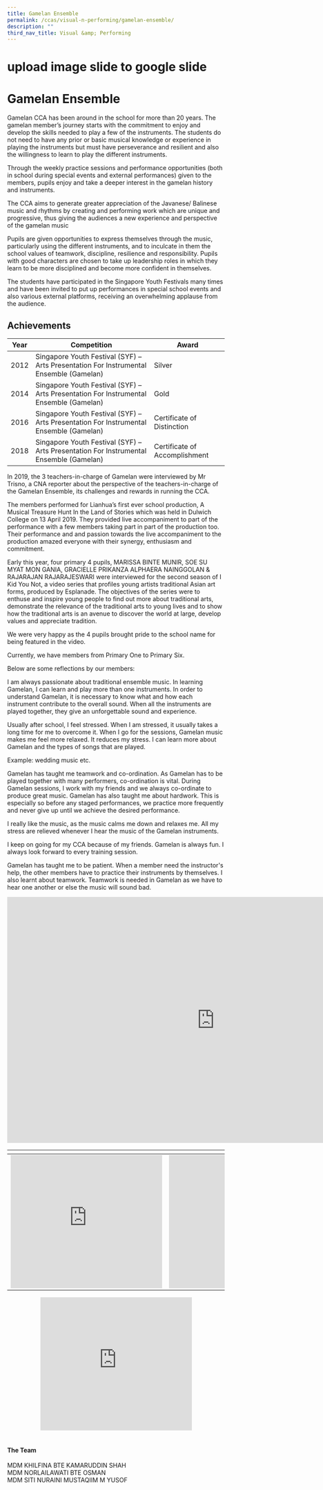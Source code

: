 ```yaml
---
title: Gamelan Ensemble
permalink: /ccas/visual-n-performing/gamelan-ensemble/
description: ""
third_nav_title: Visual &amp; Performing
---
```

# upload image slide to google slide
# Gamelan Ensemble

Gamelan CCA has been around in the school for more than 20 years. The gamelan member’s journey starts with the commitment to enjoy and develop the skills needed to play a few of the instruments. The students do not need to have any prior or basic musical knowledge or experience in playing the instruments but must have perseverance and resilient and also the willingness to learn to play the different instruments.

Through the weekly practice sessions and performance opportunities (both in school during special events and external performances) given to the members, pupils enjoy and take a deeper interest in the gamelan history and instruments.

The CCA aims to generate greater appreciation of the Javanese/ Balinese music and rhythms by creating and performing work which are unique and progressive, thus giving the audiences a new experience and perspective of the gamelan music

Pupils are given opportunities to express themselves through the music, particularly using the different instruments, and to inculcate in them the school values of teamwork, discipline, resilience and responsibility. Pupils with good characters are chosen to take up leadership roles in which they learn to be more disciplined and become more confident in themselves.

The students have participated in the Singapore Youth Festivals many times and have been invited to put up performances in special school events and also various external platforms, receiving an overwhelming applause from the audience.

## Achievements

| Year | Competition                                                                            | Award                         |
|------|----------------------------------------------------------------------------------------|-------------------------------|
| 2012 | Singapore Youth Festival (SYF) – Arts Presentation For Instrumental Ensemble (Gamelan) | Silver                        |
| 2014 | Singapore Youth Festival (SYF) – Arts Presentation For Instrumental Ensemble (Gamelan) | Gold                          |
| 2016 | Singapore Youth Festival (SYF) – Arts Presentation For Instrumental Ensemble (Gamelan) | Certificate of Distinction    |
| 2018 | Singapore Youth Festival (SYF) – Arts Presentation For Instrumental Ensemble (Gamelan) | Certificate of Accomplishment |

In 2019, the 3 teachers-in-charge of Gamelan were interviewed by Mr Trisno, a CNA reporter about the perspective of the teachers-in-charge of the Gamelan Ensemble, its challenges and rewards in running the CCA.

  

The members performed for Lianhua’s first ever school production, A Musical Treasure Hunt In the Land of Stories which was held in Dulwich College on 13 April 2019. They provided live accompaniment to part of the performance with a few members taking part in part of the production too. Their performance and and passion towards the live accompaniment to the production amazed everyone with their synergy, enthusiasm and commitment.

  

Early this year, four primary 4 pupils, MARISSA BINTE MUNIR, SOE SU MYAT MON GANIA, GRACIELLE PRIKANZA ALPHAERA NAINGGOLAN &amp; RAJARAJAN RAJARAJESWARI were interviewed for the second season of I Kid You Not, a video series that profiles young artists traditional Asian art forms, produced by Esplanade. The objectives of the series were to enthuse and inspire young people to find out more about traditional arts, demonstrate the relevance of the traditional arts to young lives and to show how the traditional arts is an avenue to discover the world at large, develop values and appreciate tradition.

  

We were very happy as the 4 pupils brought pride to the school name for being featured in the video.

  

Currently, we have members from Primary One to Primary Six.

  

Below are some reflections by our members:

  

I am always passionate about traditional ensemble music. In learning Gamelan, I can learn and play more than one instruments. In order to understand Gamelan, it is necessary to know what and how each instrument contribute to the overall sound. When all the instruments are played together, they give an unforgettable sound and experience.

  

Usually after school, I feel stressed. When I am stressed, it usually takes a long time for me to overcome it. When I go for the sessions, Gamelan music makes me feel more relaxed. It reduces my stress. I can learn more about Gamelan and the types of songs that are played.

Example: wedding music etc.

  

Gamelan has taught me teamwork and co-ordination. As Gamelan has to be played together with many performers, co-ordination is vital. During Gamelan sessions, I work with my friends and we always co-ordinate to produce great music. Gamelan has also taught me about hardwork. This is especially so before any staged performances, we practice more frequently and never give up until we achieve the desired performance.

  

I really like the music, as the music calms me down and relaxes me. All my stress are relieved whenever I hear the music of the Gamelan instruments.

I keep on going for my CCA because of my friends. Gamelan is always fun. I always look forward to every training session.

  

Gamelan has taught me to be patient. When a member need the instructor's help, the other members have to practice their instruments by themselves. I also learnt about teamwork. Teamwork is needed in Gamelan as we have to hear one another or else the music will sound bad.

<iframe allowfullscreen="true" height="569" width="960" frameborder="0" src="https://docs.google.com/presentation/d/e/2PACX-1vRwX-A0GOdE8fcS5ZWkYKpjXmIZUTssXQdSq-la2N3zpGBC5ZbMIBeoCxr0cffXXsBg2Bo5cjZNv1aN/embed?start=true&amp;loop=true&amp;delayms=10000"></iframe>

<table>
<thead>
  <tr>
    <th></th>
    <th></th>
  </tr>
</thead>
<tbody>
  <tr>
    <td><iframe allowfullscreen="" allow="accelerometer; autoplay; clipboard-write; encrypted-media; gyroscope; picture-in-picture" frameborder="0" title="Gamelan 1" src="https://www.youtube.com/embed/ziwMWTIN1tM" height="308" width="351"></iframe></td>
    <td><iframe allowfullscreen="" allow="accelerometer; autoplay; clipboard-write; encrypted-media; gyroscope; picture-in-picture" frameborder="0" title="Gamelan 2" src="https://www.youtube.com/embed/1F5FzqF94bs" height="308" width="351"></iframe></td>
  </tr>
</tbody>
</table>


<center><iframe allowfullscreen="" allow="accelerometer; autoplay; clipboard-write; encrypted-media; gyroscope; picture-in-picture" frameborder="0" title="Gamelan 3" src="https://www.youtube.com/embed/-ELcfeVFz54" height="308" width="351"></iframe></center>
<br>

#### The Team

MDM KHILFINA BTE KAMARUDDIN SHAH<br>
MDM NORLAILAWATI BTE OSMAN<br>
MDM SITI NURAINI MUSTAQIIM M YUSOF